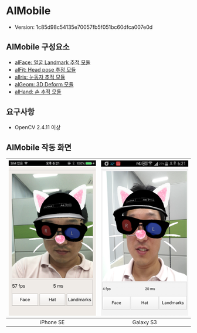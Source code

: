# AlMobile

* Version: 1c85d98c54135e70057fb5f051bc60dfca007e0d

## AlMobile 구성요소

* [alFace: 얼굴 Landmark 추적 모듈](/alface.md)
* [alFit: Head pose 추정 모듈](/alFit.md)
* [alIris: 눈동자 추적 모듈](/alIris.md)
* [alGeom: 3D Deform 모듈](/alGeom.md)
* [alHand: 손 추적 모듈](/alHand.md)

## 요구사항

* OpenCV 2.4.11 이상

## AlMobile 작동 화면

| ![](/figs/iPhoneSE.png) | ![](/figs/GalaxyS3.png) |
| :---: | :---: |
| iPhone SE | Galaxy S3 |



